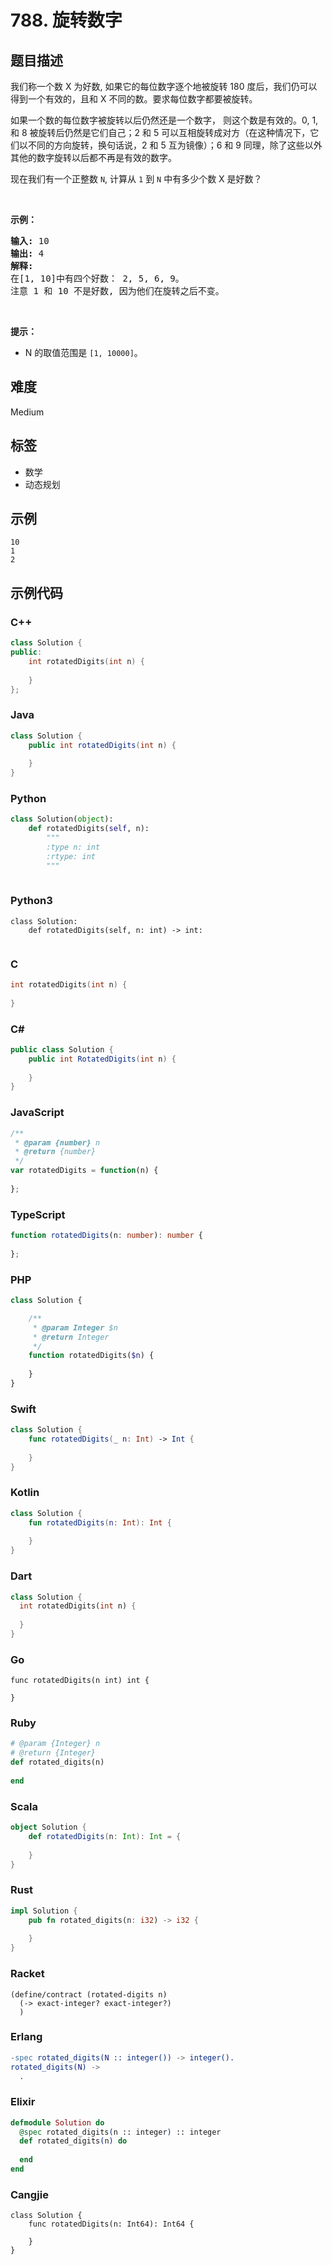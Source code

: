 # 788. 旋转数字

## 题目描述

<p>我们称一个数 X 为好数, 如果它的每位数字逐个地被旋转 180 度后，我们仍可以得到一个有效的，且和 X 不同的数。要求每位数字都要被旋转。</p>

<p>如果一个数的每位数字被旋转以后仍然还是一个数字，&nbsp;则这个数是有效的。0, 1, 和 8 被旋转后仍然是它们自己；2 和 5 可以互相旋转成对方（在这种情况下，它们以不同的方向旋转，换句话说，2 和 5 互为镜像）；6 和 9 同理，除了这些以外其他的数字旋转以后都不再是有效的数字。</p>

<p>现在我们有一个正整数&nbsp;<code>N</code>, 计算从&nbsp;<code>1</code> 到&nbsp;<code>N</code> 中有多少个数&nbsp;X 是好数？</p>

<p>&nbsp;</p>

<p><strong>示例：</strong></p>

<pre><strong>输入:</strong> 10
<strong>输出:</strong> 4
<strong>解释:</strong> 
在[1, 10]中有四个好数： 2, 5, 6, 9。
注意 1 和 10 不是好数, 因为他们在旋转之后不变。
</pre>

<p>&nbsp;</p>

<p><strong>提示：</strong></p>

<ul>
	<li>N&nbsp;的取值范围是&nbsp;<code>[1, 10000]</code>。</li>
</ul>


## 难度

Medium

## 标签

- 数学
- 动态规划

## 示例

```
10
1
2
```

## 示例代码

### C++

```cpp
class Solution {
public:
    int rotatedDigits(int n) {
        
    }
};
```

### Java

```java
class Solution {
    public int rotatedDigits(int n) {
        
    }
}
```

### Python

```python
class Solution(object):
    def rotatedDigits(self, n):
        """
        :type n: int
        :rtype: int
        """
        
```

### Python3

```python3
class Solution:
    def rotatedDigits(self, n: int) -> int:
        
```

### C

```c
int rotatedDigits(int n) {
    
}
```

### C#

```csharp
public class Solution {
    public int RotatedDigits(int n) {
        
    }
}
```

### JavaScript

```javascript
/**
 * @param {number} n
 * @return {number}
 */
var rotatedDigits = function(n) {
    
};
```

### TypeScript

```typescript
function rotatedDigits(n: number): number {
    
};
```

### PHP

```php
class Solution {

    /**
     * @param Integer $n
     * @return Integer
     */
    function rotatedDigits($n) {
        
    }
}
```

### Swift

```swift
class Solution {
    func rotatedDigits(_ n: Int) -> Int {
        
    }
}
```

### Kotlin

```kotlin
class Solution {
    fun rotatedDigits(n: Int): Int {
        
    }
}
```

### Dart

```dart
class Solution {
  int rotatedDigits(int n) {
    
  }
}
```

### Go

```golang
func rotatedDigits(n int) int {
    
}
```

### Ruby

```ruby
# @param {Integer} n
# @return {Integer}
def rotated_digits(n)
    
end
```

### Scala

```scala
object Solution {
    def rotatedDigits(n: Int): Int = {
        
    }
}
```

### Rust

```rust
impl Solution {
    pub fn rotated_digits(n: i32) -> i32 {
        
    }
}
```

### Racket

```racket
(define/contract (rotated-digits n)
  (-> exact-integer? exact-integer?)
  )
```

### Erlang

```erlang
-spec rotated_digits(N :: integer()) -> integer().
rotated_digits(N) ->
  .
```

### Elixir

```elixir
defmodule Solution do
  @spec rotated_digits(n :: integer) :: integer
  def rotated_digits(n) do
    
  end
end
```

### Cangjie

```cangjie
class Solution {
    func rotatedDigits(n: Int64): Int64 {

    }
}
```


